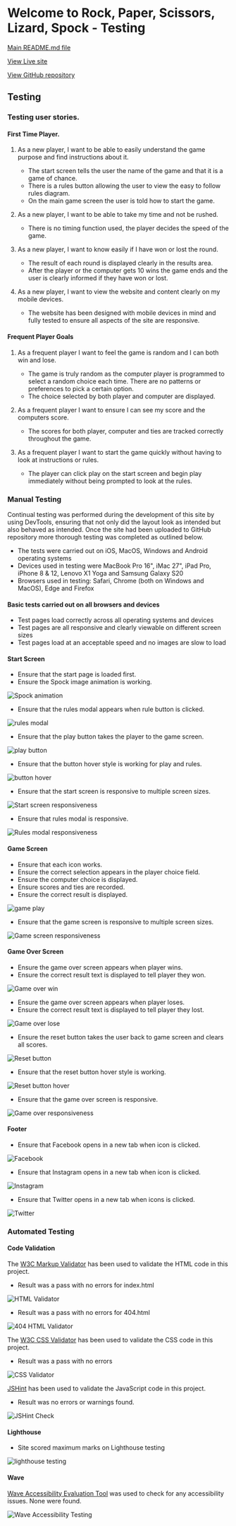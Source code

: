 # Welcome to Rock, Paper, Scissors, Lizard, Spock - Testing

[Main README.md file](/TESTING.MD)  

[View Live site](https://adamt84.github.io/rock-paper-scissors-lizard-spock/)

[View GitHub repository](https://github.com/AdamT84/rock-paper-scissors-lizard-spock/)

## Testing

### Testing user stories. 


#### First Time Player. 


1. As a new player, I want to be able to easily understand the game purpose and find instructions about it.
    - The start screen tells the user the name of the game and that it is a game of chance.
    - There is a rules button allowing the user to view the easy to follow rules diagram.
    - On the main game screen the user is told how to start the game.

2. As a new player, I want to be able to take my time and not be rushed.
    - There is no timing function used, the player decides the speed of the game.

3. As a new player, I want to know easily if I have won or lost the round.
    - The result of each round is displayed clearly in the results area. 
    - After the player or the computer gets 10 wins the game ends and the user is clearly informed if they have won or lost.

4. As a new player, I want to view the website and content clearly on my mobile devices. 
    - The website has been designed with mobile devices in mind and fully tested to ensure all aspects of the site are responsive. 

#### Frequent Player Goals

1. As a frequent player I want to feel the game is random and I can both win and lose.
    - The game is truly random as the computer player is programmed to select a random choice each time. There are no patterns or preferences to pick a certain option.
    - The choice selected by both player and computer are displayed.

2. As a frequent player I want to ensure I can see my score and the computers score.
    - The scores for both player, computer and ties are tracked correctly throughout the game.

3. As a frequent player I want to start the game quickly without having to look at instructions or rules.
    - The player can click play on the start screen and begin play immediately without being prompted to look at the rules.


### Manual Testing

Continual testing was performed during the development of this site by using DevTools, ensuring that not only did the layout look as intended but also behaved as intended. Once the site had been uploaded to GitHub repository more thorough testing was completed as outlined below.

- The tests were carried out on iOS, MacOS, Windows and Android operating systems
- Devices used in testing were MacBook Pro 16", iMac 27", iPad Pro, iPhone 8 & 12, Lenovo X1 Yoga and Samsung Galaxy S20
- Browsers used in testing: Safari, Chrome (both on Windows and MacOS), Edge and Firefox

#### Basic tests carried out on all browsers and devices

- Test pages load correctly across all operating systems and devices
- Test pages are all responsive and clearly viewable on different screen sizes
- Test pages load at an acceptable speed and no images are slow to load

#### Start Screen

- Ensure that the start page is loaded first.
- Ensure the Spock image animation is working.

![Spock animation](/screenshots/gifs/spock-animation.gif)

- Ensure that the rules modal appears when rule button is clicked.

![rules modal](/screenshots/gifs/rules-modal.gif)

- Ensure that the play button takes the player to the game screen.

![play button](/screenshots/gifs/play-button.gif)

- Ensure that the button hover style is working for play and rules.

![button hover](/screenshots/gifs/start-screen-buttons.gif)

- Ensure that the start screen is responsive to multiple screen sizes.

![Start screen responsiveness](/screenshots/gifs/start-page-responsive.gif)

- Ensure that rules modal is responsive.

![Rules modal responsiveness](/screenshots/gifs/rules-responsive.gif)

#### Game Screen

- Ensure that each icon works.
- Ensure the correct selection appears in the player choice field.
- Ensure the computer choice is displayed.
- Ensure scores and ties are recorded.
- Ensure the correct result is displayed.

![game play](/screenshots/gifs/game-play.gif)

- Ensure that the game screen is responsive to multiple screen sizes.

![Game screen responsiveness](/screenshots/gifs/game-screen-responsive.gif)

#### Game Over Screen

- Ensure the game over screen appears when player wins.
- Ensure the correct result text is displayed to tell player they won.

![Game over win](/screenshots/gifs/game-over-win.gif)

- Ensure the game over screen appears when player loses.
- Ensure the correct result text is displayed to tell player they lost.

![Game over lose](/screenshots/gifs/game-over-lose.gif)

- Ensure the reset button takes the user back to game screen and clears all scores.

![Reset button](/screenshots/gifs/reset-button.gif)

- Ensure that the reset button hover style is working.

![Reset button hover](/screenshots/gifs/game-reset-button.gif)

- Ensure that the game over screen is responsive.

![Game over responsiveness](/screenshots/gifs/game-over-responsive.gif)

#### Footer

- Ensure that Facebook opens in a new tab when icon is clicked.

![Facebook](/screenshots/gifs/fb-button-gif.gif)

- Ensure that Instagram opens in a new tab when icon is clicked.

![Instagram](/screenshots/gifs/Insta-button.gif)

- Ensure that Twitter opens in a new tab when icons is clicked.

![Twitter](/screenshots/gifs/twitter-button-gif.gif)

### Automated Testing

#### Code Validation

The [W3C Markup Validator](https://validator.w3.org/) has been used to validate the HTML code in this project.

- Result was a pass with no errors for index.html

![HTML Validator](/screenshots/html-check.png)

- Result was a pass with no errors for 404.html

![404 HTML Validator](/screenshots/html-check-404.png)


The [W3C CSS Validator](https://jigsaw.w3.org/css-validator/) has been used to validate the CSS code in this project.

- Result was a pass with no errors

![CSS Validator](/screenshots/css-check.png)

[JSHint](https://jshint.com/) has been used to validate the JavaScript code in this project.

- Result was no errors or warnings found.

![JSHint Check](/screenshots/jshint-check.png)

#### Lighthouse

- Site scored maximum marks on Lighthouse testing

![lighthouse testing](/screenshots/lighthouse.png)

#### Wave

[Wave Accessibility Evaluation Tool](https://wave.webaim.org/) was used to check for any accessibility issues. None were found.

![Wave Accessibility Testing](/screenshots/wave-accessibility.png)



